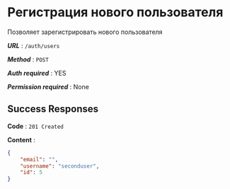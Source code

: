 # Регистрация нового пользователя

Позволяет зарегистрировать нового пользователя

***URL*** : `/auth/users`

***Method*** : `POST`

***Auth required*** : YES

***Permission required*** : None

## Success Responses

**Code** : `201 Created`

**Content** :

```json
{
    "email": "",
    "username": "seconduser",
    "id": 5
}
```